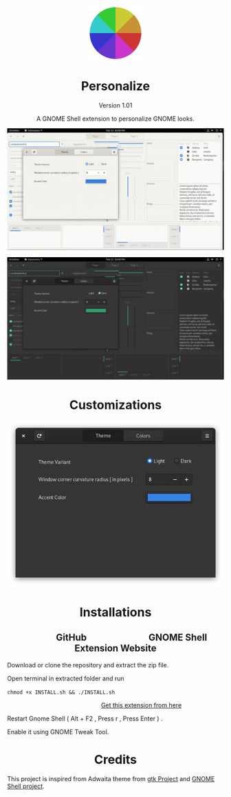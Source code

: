 <p align="center">
<img src = /personalize@Selenium-H/eicon.png >
</p>

<h1 align="center">
  Personalize
</h1>

<p align="center">
Version 1.01
</p>

<p align="center">
A GNOME Shell extension to personalize GNOME looks.
</p>

<p align="center">
<img src = /Screenshots/Image_01.gif >
</p>

<p align="center">
<img src = /Screenshots/Image_02.png >
</p>

<h1 align="center">
  Customizations
</h1>

<p align="center">
<img src = /Screenshots/Image_03.png >
</p>

<h1 align="center">
  Installations
</h1>

<h2 align="center"> &nbsp;&nbsp;&nbsp;&nbsp;&nbsp;&nbsp;&nbsp;&nbsp;&nbsp;&nbsp;&nbsp;&nbsp;&nbsp;&nbsp;&nbsp;GitHub&nbsp;&nbsp;&nbsp;&nbsp;&nbsp;&nbsp;&nbsp;&nbsp;&nbsp;&nbsp;&nbsp;&nbsp;&nbsp;&nbsp;&nbsp;&nbsp;&nbsp;&nbsp;&nbsp;&nbsp;&nbsp;&nbsp;&nbsp;&nbsp;&nbsp;&nbsp;&nbsp;&nbsp;&nbsp;GNOME Shell Extension Website
</h2>

Download or clone the repository and extract the zip file.

Open terminal in extracted folder and run

`chmod +x INSTALL.sh && ./INSTALL.sh` 

<p align="right"><a href="https://extensions.gnome.org/extension/4010/personalize/">Get this extension from here</a> &nbsp;&nbsp;&nbsp;&nbsp;&nbsp;&nbsp;&nbsp;&nbsp;&nbsp;&nbsp;&nbsp;&nbsp;&nbsp;&nbsp;&nbsp;&nbsp;&nbsp;&nbsp;&nbsp;&nbsp;&nbsp;&nbsp;&nbsp;&nbsp;
</p>

Restart Gnome Shell ( Alt + F2 , Press r , Press Enter ) .

Enable it using GNOME Tweak Tool.

<h1 align="center">
  Credits
</h1>

This project is inspired from
Adwaita theme from [gtk Project](https://www.gtk.org/) and 
[GNOME Shell project](https://wiki.gnome.org/Projects/GnomeShell).


